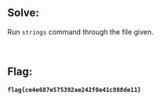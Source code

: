 ## Solve:

Run `strings` command through the file given.

<br>

## Flag:
**`flag{ce4e687e575392ae242f0e41c888de11}`**
